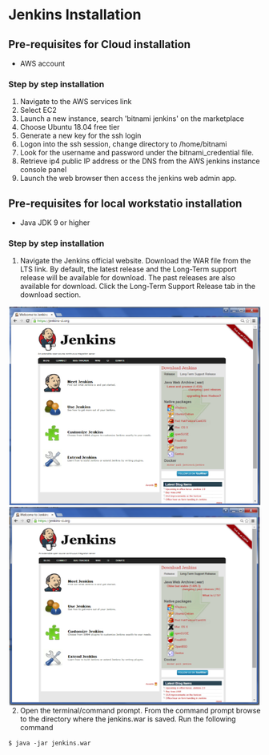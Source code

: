 # Jenkins Installation

## Pre-requisites for Cloud installation
* AWS account

### Step by step installation
1. Navigate to the AWS services link
2. Select EC2
3. Launch a new instance, search 'bitnami jenkins' on the marketplace 
4. Choose Ubuntu 18.04 free tier
5. Generate a new key for the ssh login
6. Logon into the ssh session, change directory to /home/bitnami
7. Look for the username and password under the bitnami_credential file.
8. Retrieve ip4 public IP address or the DNS from the AWS jenkins instance console panel
9. Launch the web browser then access the jenkins web admin app.

## Pre-requisites for local workstatio installation
* Java JDK 9 or higher

### Step by step installation
1. Navigate the Jenkins official website. Download the WAR file from the LTS link. By default, the latest release and the Long-Term support release will be available for download. The past releases are also available for download. Click the Long-Term Support Release tab in the download section. 

<img style="width:650px;height:400px; float: right;" src="./screens/jenkins.png">

<br>

<img style="width:650px;height:400px; float: right;" src="./screens/jenkins2.png">

2. Open the terminal/command prompt. From the command prompt browse to the directory where the jenkins.war is saved. Run the following command

```
$ java -jar jenkins.war
```

